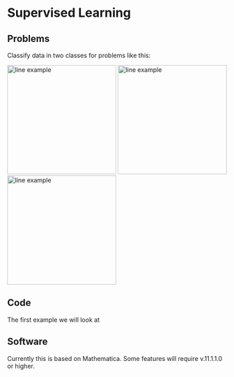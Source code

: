 # Supervised Learning

## Problems

Classify data in two classes for problems like this:

<img src="string_data17/supervised/abovebelow1.jpg" width="250" alt="line example" />
<img src="string_data17/supervised/abovebelow2.jpg" width="250" alt="line example" />
<img src="string_data17/supervised/abovebelow3.jpg" width="250" alt="line example" />

## Code

The first example we will look at 

## Software

Currently this is based on Mathematica. Some features will require v.11.1.1.0 or higher.
